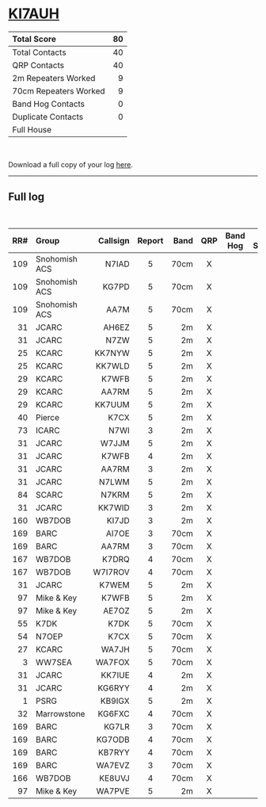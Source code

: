 # [KI7AUH](https://www.qrz.com/db/KI7AUH)

| Total Score           |   80 |
|:----------------------|-----:|
| Total Contacts        |   40 |
| QRP Contacts          |   40 |
| 2m Repeaters Worked   |    9 |
| 70cm Repeaters Worked |    9 |
| Band Hog Contacts     |    0 |
| Duplicate Contacts    |    0 |
| Full House            |      |

<br />

Download a full copy of your log [here](/results/[KI7AUH](https://www.qrz.com/db/KI7AUH)/log.csv).

---

## Full log

<br />

|   RR# | Group         |   Callsign |  Report  |   Band |  QRP  |  Band Hog  |   QSO Score |
|------:|:--------------|-----------:|:--------:|-------:|:-----:|:----------:|------------:|
|   109 | Snohomish ACS |      N7IAD |    5     |   70cm |   X   |            |           2 |
|   109 | Snohomish ACS |      KG7PD |    5     |   70cm |   X   |            |           2 |
|   109 | Snohomish ACS |       AA7M |    5     |   70cm |   X   |            |           2 |
|    31 | JCARC         |      AH6EZ |    5     |     2m |   X   |            |           2 |
|    31 | JCARC         |       N7ZW |    5     |     2m |   X   |            |           2 |
|    25 | KCARC         |     KK7NYW |    5     |     2m |   X   |            |           2 |
|    25 | KCARC         |     KK7WLD |    5     |     2m |   X   |            |           2 |
|    29 | KCARC         |      K7WFB |    5     |     2m |   X   |            |           2 |
|    29 | KCARC         |      AA7RM |    5     |     2m |   X   |            |           2 |
|    29 | KCARC         |     KK7UUM |    5     |     2m |   X   |            |           2 |
|    40 | Pierce        |       K7CX |    5     |     2m |   X   |            |           2 |
|    73 | ICARC         |       N7WI |    3     |     2m |   X   |            |           2 |
|    31 | JCARC         |      W7JJM |    5     |     2m |   X   |            |           2 |
|    31 | JCARC         |      K7WFB |    4     |     2m |   X   |            |           2 |
|    31 | JCARC         |      AA7RM |    3     |     2m |   X   |            |           2 |
|    31 | JCARC         |      N7LWM |    5     |     2m |   X   |            |           2 |
|    84 | SCARC         |      N7KRM |    5     |     2m |   X   |            |           2 |
|    31 | JCARC         |     KK7WID |    3     |     2m |   X   |            |           2 |
|   160 | WB7DOB        |      KI7JD |    3     |     2m |   X   |            |           2 |
|   169 | BARC          |      AI7OE |    3     |   70cm |   X   |            |           2 |
|   169 | BARC          |      AA7RM |    3     |   70cm |   X   |            |           2 |
|   167 | WB7DOB        |      K7DRQ |    4     |   70cm |   X   |            |           2 |
|   167 | WB7DOB        |    W7I7ROV |    4     |   70cm |   X   |            |           2 |
|    31 | JCARC         |      K7WEM |    5     |     2m |   X   |            |           2 |
|    97 | Mike & Key    |      K7WFB |    5     |     2m |   X   |            |           2 |
|    97 | Mike & Key    |      AE7OZ |    5     |     2m |   X   |            |           2 |
|    55 | K7DK          |       K7DK |    5     |   70cm |   X   |            |           2 |
|    54 | N7OEP         |       K7CX |    5     |   70cm |   X   |            |           2 |
|    27 | KCARC         |      WA7JH |    5     |   70cm |   X   |            |           2 |
|     3 | WW7SEA        |     WA7FOX |    5     |   70cm |   X   |            |           2 |
|    31 | JCARC         |     KK7IUE |    4     |     2m |   X   |            |           2 |
|    31 | JCARC         |     KG6RYY |    4     |     2m |   X   |            |           2 |
|     1 | PSRG          |     KB9IGX |    5     |     2m |   X   |            |           2 |
|    32 | Marrowstone   |     KG6FXC |    4     |   70cm |   X   |            |           2 |
|   169 | BARC          |      KG7LR |    3     |   70cm |   X   |            |           2 |
|   169 | BARC          |     KG7ODB |    4     |   70cm |   X   |            |           2 |
|   169 | BARC          |     KB7RYY |    4     |   70cm |   X   |            |           2 |
|   169 | BARC          |     WA7EVZ |    3     |   70cm |   X   |            |           2 |
|   166 | WB7DOB        |     KE8UVJ |    4     |   70cm |   X   |            |           2 |
|    97 | Mike & Key    |     WA7PVE |    5     |     2m |   X   |            |           2 |